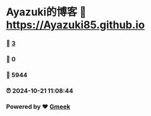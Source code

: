 # Ayazuki的博客 :link: https://Ayazuki85.github.io 
### :page_facing_up: [3](https://Ayazuki85.github.io/tag.html) 
### :speech_balloon: 0 
### :hibiscus: 5944 
### :alarm_clock: 2024-10-21 11:08:44 
### Powered by :heart: [Gmeek](https://github.com/Meekdai/Gmeek)
